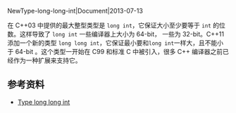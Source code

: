 NewType-long-long-int|Document|2013-07-13

在 C++03 中提供的最大整型类型是 `long int`，它保证大小至少要等于 `int` 的位数。这样导致了 `long int` 一些编译器上大小为 64-bit， 一些为 32-bit。C++11添加一个新的类型 `long long int`，它保证最小要和`long int`一样大，且不能小于 64-bit 。这个类型一开始在 C99 和标准 C 中被引入，很多 C++ 编译器之前已经作为一种扩展来支持它。

## 参考资料 ##

+ [Type long long int](https://en.wikipedia.org/wiki/C%2B%2B11#Type_long_long_int)



